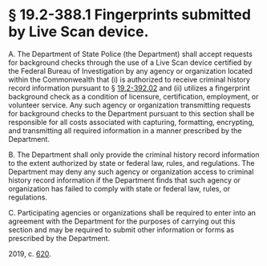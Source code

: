 # § 19.2-388.1 Fingerprints submitted by Live Scan device.

<p>A. The Department of State Police (the Department) shall accept requests for background checks through the use of a Live Scan device certified by the Federal Bureau of Investigation by any agency or organization located within the Commonwealth that (i) is authorized to receive criminal history record information pursuant to § <a href='/vacode/19.2-392.02/'>19.2-392.02</a> and (ii) utilizes a fingerprint background check as a condition of licensure, certification, employment, or volunteer service. Any such agency or organization transmitting requests for background checks to the Department pursuant to this section shall be responsible for all costs associated with capturing, formatting, encrypting, and transmitting all required information in a manner prescribed by the Department.</p><p>B. The Department shall only provide the criminal history record information to the extent authorized by state or federal law, rules, and regulations. The Department may deny any such agency or organization access to criminal history record information if the Department finds that such agency or organization has failed to comply with state or federal law, rules, or regulations.</p><p>C. Participating agencies or organizations shall be required to enter into an agreement with the Department for the purposes of carrying out this section and may be required to submit other information or forms as prescribed by the Department.</p><p>2019, c. <a href='http://lis.virginia.gov/cgi-bin/legp604.exe?191+ful+CHAP0620'>620</a>.</p>